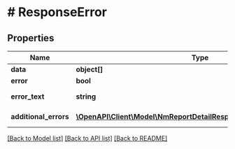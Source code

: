 # # ResponseError

## Properties

Name | Type | Description | Notes
------------ | ------------- | ------------- | -------------
**data** | **object[]** |  | [optional]
**error** | **bool** | Флаг ошибки | [optional]
**error_text** | **string** | Описание ошибки | [optional]
**additional_errors** | [**\OpenAPI\Client\Model\NmReportDetailResponseAdditionalErrorsInner[]**](NmReportDetailResponseAdditionalErrorsInner.md) | Дополнительные ошибки | [optional]

[[Back to Model list]](../../README.md#models) [[Back to API list]](../../README.md#endpoints) [[Back to README]](../../README.md)
